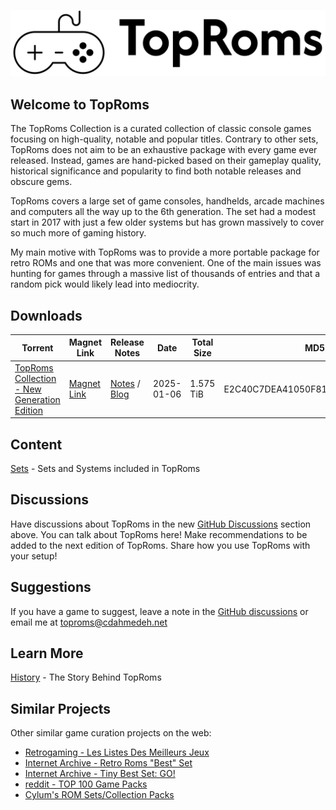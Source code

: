 ![TopRoms Logo](./assets/toproms-logo-black.png)

## Welcome to TopRoms

The TopRoms Collection is a curated collection of classic console games focusing on high-quality, notable and popular titles. Contrary to other sets, TopRoms does not aim to be an exhaustive package with every game ever released. Instead, games are hand-picked based on their gameplay quality, historical significance and popularity to find both notable releases and obscure gems.

TopRoms covers a large set of game consoles, handhelds, arcade machines and computers all the way up to the 6th generation. The set had a modest start in 2017 with just a few older systems but has grown massively to cover so much more of gaming history.

My main motive with TopRoms was to provide a more portable package for retro ROMs and one that was more convenient. One of the main issues was hunting for games through a massive list of thousands of entries and that a random pick would likely lead into mediocrity.

## Downloads

| Torrent | Magnet Link |Release Notes | Date | Total Size | MD5 |
| ------- | ------------| ---- | ---- | ---------- | ------ |
| [TopRoms Collection - New Generation Edition](https://github.com/cdahmedeh/TopRoms/raw/refs/heads/main/torrents/TopRoms%20Collection%20-%202025-01-06.torrent) | [Magnet Link](https://raw.githack.com/cdahmedeh/TopRoms/main/magnets/TopRoms%20Collection%20-%202025-01-06.new.html)| [Notes](docs/notes/TR-2025-01-06.md) / [Blog](https://www.cdahmedeh.net/blog/2025/1/7/toproms-enters-a-new-generation) | 2025-01-06 | 1.575 TiB | E2C40C7DEA41050F811E96802561D5FE

## Content

[Sets](./docs/SETS.md) - Sets and Systems included in TopRoms

## Discussions

Have discussions about TopRoms in the new [GitHub Discussions](https://github.com/cdahmedeh/TopRoms/discussions) section above. You can talk about TopRoms here! Make recommendations to be added to the next edition of TopRoms. Share how you use TopRoms with your setup!

## Suggestions

If you have a game to suggest, leave a note in the [GitHub discussions](https://github.com/cdahmedeh/TopRoms/discussions) or email me at toproms@cdahmedeh.net

## Learn More

[History](./docs/HISTORY.md) - The Story Behind TopRoms

## Similar Projects

Other similar game curation projects on the web:

- [Retrogaming - Les Listes Des Meilleurs Jeux](https://github.com/cosmo0/retrogaming-meilleurs-jeux)
- [Internet Archive - Retro Roms "Best" Set](https://archive.org/details/retro-roms-best-set)
- [Internet Archive - Tiny Best Set: GO!](https://archive.org/details/tiny-best-set-go)
- [reddit - TOP 100 Game Packs](https://www.reddit.com/r/Roms/comments/e5mndq/top_100_game_packs/)
- [Cylum's ROM Sets/Collection Packs](https://pirates-forum.org/Thread-Cylum-s-ROM-Sets-Collection-Packs)